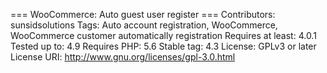=== WooCommerce: Auto guest user register ===
Contributors: sunsidsolutions
Tags: Auto account registration, WooCommerce, WooCommerce customer automatically registration 
Requires at least: 4.0.1
Tested up to: 4.9
Requires PHP: 5.6
Stable tag: 4.3
License: GPLv3 or later License
URI: http://www.gnu.org/licenses/gpl-3.0.html
